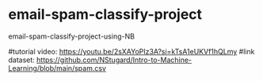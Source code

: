 # email-spam-classify-project
email-spam-classify-project-using-NB

#tutorial video: https://youtu.be/2sXAYoPIz3A?si=kTsA1eUKVf1hQLmy
#link dataset: https://github.com/NStugard/Intro-to-Machine-Learning/blob/main/spam.csv

